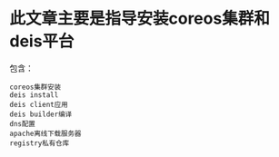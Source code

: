 此文章主要是指导安装coreos集群和deis平台
====

包含：

    coreos集群安装
    deis install
    deis client应用
    deis builder编译
    dns配置
    apache离线下载服务器
    registry私有仓库
